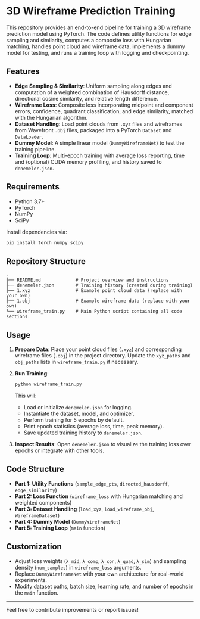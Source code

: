 # 3D Wireframe Prediction Training

This repository provides an end-to-end pipeline for training a 3D wireframe prediction model using PyTorch. The code defines utility functions for edge sampling and similarity, computes a composite loss with Hungarian matching, handles point cloud and wireframe data, implements a dummy model for testing, and runs a training loop with logging and checkpointing.

## Features

* **Edge Sampling & Similarity**: Uniform sampling along edges and computation of a weighted combination of Hausdorff distance, directional cosine similarity, and relative length difference.
* **Wireframe Loss**: Composite loss incorporating midpoint and component errors, confidence, quadrant classification, and edge similarity, matched with the Hungarian algorithm.
* **Dataset Handling**: Load point clouds from `.xyz` files and wireframes from Wavefront `.obj` files, packaged into a PyTorch `Dataset` and `DataLoader`.
* **Dummy Model**: A simple linear model (`DummyWireframeNet`) to test the training pipeline.
* **Training Loop**: Multi-epoch training with average loss reporting, time and (optional) CUDA memory profiling, and history saved to `denemeler.json`.

## Requirements

* Python 3.7+
* PyTorch
* NumPy
* SciPy

Install dependencies via:

```bash
pip install torch numpy scipy
```

## Repository Structure

```plaintext
.
├── README.md             # Project overview and instructions
├── denemeler.json        # Training history (created during training)
├── 1.xyz                 # Example point cloud data (replace with your own)
├── 1.obj                 # Example wireframe data (replace with your own)
└── wireframe_train.py    # Main Python script containing all code sections
```

## Usage

1. **Prepare Data**: Place your point cloud files (`.xyz`) and corresponding wireframe files (`.obj`) in the project directory. Update the `xyz_paths` and `obj_paths` lists in `wireframe_train.py` if necessary.

2. **Run Training**:

   ```bash
   python wireframe_train.py
   ```

   This will:

   * Load or initialize `denemeler.json` for logging.
   * Instantiate the dataset, model, and optimizer.
   * Perform training for 5 epochs by default.
   * Print epoch statistics (average loss, time, peak memory).
   * Save updated training history to `denemeler.json`.

3. **Inspect Results**: Open `denemeler.json` to visualize the training loss over epochs or integrate with other tools.

## Code Structure

* **Part 1: Utility Functions** (`sample_edge_pts`, `directed_hausdorff`, `edge_similarity`)
* **Part 2: Loss Function** (`wireframe_loss` with Hungarian matching and weighted components)
* **Part 3: Dataset Handling** (`load_xyz`, `load_wireframe_obj`, `WireframeDataset`)
* **Part 4: Dummy Model** (`DummyWireframeNet`)
* **Part 5: Training Loop** (`main` function)

## Customization

* Adjust loss weights (`λ_mid`, `λ_comp`, `λ_con`, `λ_quad`, `λ_sim`) and sampling density (`num_samples`) in `wireframe_loss` arguments.
* Replace `DummyWireframeNet` with your own architecture for real-world experiments.
* Modify dataset paths, batch size, learning rate, and number of epochs in the `main` function.

---

Feel free to contribute improvements or report issues!

